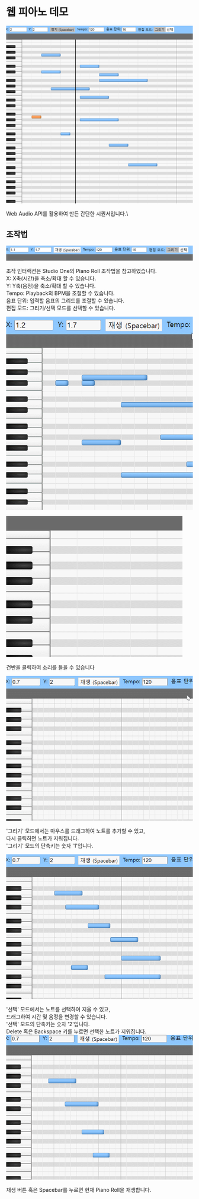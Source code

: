 # 웹 피아노 데모

![img.png](./readme-image/first.png)

Web Audio API를 활용하여 만든 간단한 시퀀서입니다.\

## 조작법
![toolbar.png](readme-image%2Ftoolbar.png)

조작 인터랙션은 Studio One의 Piano Roll 조작법을 참고하였습니다.\
X: X축(시간)을 축소/확대 할 수 있습니다.\
Y: Y축(음정)을 축소/확대 할 수 있습니다.\
Tempo: Playback의 BPM을 조절할 수 있습니다.\
음표 단위: 입력할 음표의 그리드를 조절할 수 있습니다.\
편집 모드: 그리기/선택 모드를 선택할 수 있습니다.

![zoom.gif](readme-image%2Fzoom.gif)


![click.gif](readme-image%2Fclick.gif)

건반을 클릭하여 소리를 들을 수 있습니다

![draw.gif](readme-image%2Fdraw.gif)

'그리기' 모드에서는 마우스를 드래그하여 노트를 추가할 수 있고,\
다시 클릭하면 노트가 지워집니다.  
'그리기' 모드의 단축키는 숫자 '1'입니다.

![select.gif](readme-image%2Fselect.gif)

'선택' 모드에서는 노트를 선택하여 지울 수 있고,\
드래그하여 시간 및 음정을 변경할 수 있습니다.\
'선택' 모드의 단축키는 숫자 '2'입니다.\
Delete 혹은 Backspace 키를 누르면 선택한 노트가 지워집니다.
![play.gif](readme-image%2Fplay.gif)

재생 버튼 혹은 Spacebar를 누르면 현재 Piano Roll을 재생합니다.
